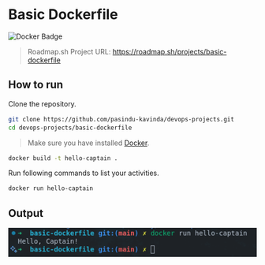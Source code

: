 # Basic Dockerfile

![Docker Badge](https://img.shields.io/badge/Docker-2496ED?logo=docker&logoColor=fff&style=for-the-badge)

> Roadmap.sh Project URL: https://roadmap.sh/projects/basic-dockerfile

## How to run

Clone the repository.

```bash
git clone https://github.com/pasindu-kavinda/devops-projects.git
cd devops-projects/basic-dockerfile
```

> Make sure you have installed [Docker](https://docs.docker.com/).

```bash
docker build -t hello-captain .
```

Run following commands to list your activities.

```bash
docker run hello-captain
```

## Output

![Output](./output.png)

